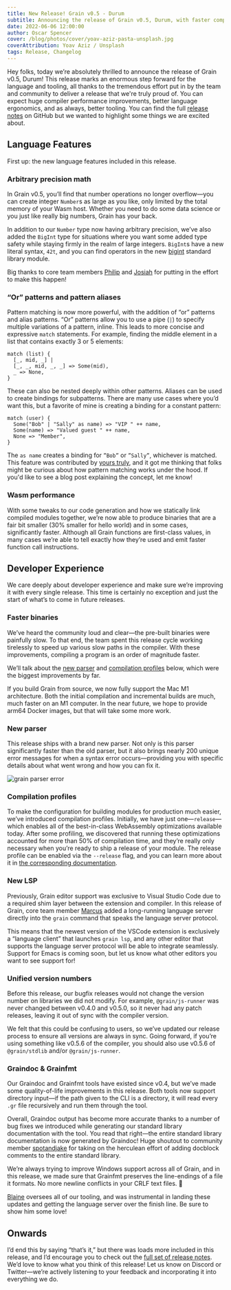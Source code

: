 ```yaml
---
title: New Release! Grain v0.5 - Durum
subtitle: Announcing the release of Grain v0.5, Durum, with faster compile times, big numbers, and more.
date: 2022-06-06 12:00:00
author: Oscar Spencer
cover: /blog/photos/cover/yoav-aziz-pasta-unsplash.jpg
coverAttribution: Yoav Aziz / Unsplash
tags: Release, Changelog
---
```


Hey folks, today we’re absolutely thrilled to announce the release of Grain v0.5, Durum! This release marks an enormous step forward for the language and tooling, all thanks to the tremendous effort put in by the team and community to deliver a release that we're truly proud of. You can expect huge compiler performance improvements, better language ergonomics, and as always, better tooling. You can find the full [release notes](https://github.com/grain-lang/grain/releases/tag/grain-v0.5.0) on GitHub but we wanted to highlight some things we are excited about.

## Language Features

First up: the new language features included in this release.

### Arbitrary precision math

In Grain v0.5, you’ll find that number operations no longer overflow—you can create integer `Number`s as large as you like, only limited by the total memory of your Wasm host. Whether you need to do some data science or you just like really big numbers, Grain has your back.

In addition to our `Number` type now having arbitrary precision, we’ve also added the `BigInt` type for situations where you want some added type safety while staying firmly in the realm of large integers. `BigInt`s have a new literal syntax, `42t`, and you can find operators in the new [bigint](https://grain-lang.org/docs/stdlib/bigint) standard library module.

Big thanks to core team members [Philip](https://twitter.com/Philip_E_Blair) and [Josiah](https://twitter.com/jozanza) for putting in the effort to make this happen!

### “Or” patterns and pattern aliases

Pattern matching is now more powerful, with the addition of “or” patterns and alias patterns. “Or” patterns allow you to use a pipe (`|`) to specify multiple variations of a pattern, inline. This leads to more concise and expressive `match` statements. For example, finding the middle element in a list that contains exactly 3 or 5 elements:

```grain
match (list) {
  [_, mid, _] |
  [_, _, mid, _, _] => Some(mid),
  _ => None,
}
```

These can also be nested deeply within other patterns. Aliases can be used to create bindings for subpatterns. There are many use cases where you’d want this, but a favorite of mine is creating a binding for a constant pattern:

```grain
match (user) {
  Some("Bob" | "Sally" as name) => "VIP " ++ name,
  Some(name) => "Valued guest " ++ name,
  None => "Member",
}
```

The `as name` creates a binding for `”Bob”` or `”Sally”`, whichever is matched. This feature was contributed by [yours truly](https://twitter.com/oscar_spen), and it got me thinking that folks might be curious about how pattern matching works under the hood. If you'd like to see a blog post explaining the concept, let me know!

### Wasm performance

With some tweaks to our code generation and how we statically link compiled modules together, we’re now able to produce binaries that are a fair bit smaller (30% smaller for hello world) and in some cases, significantly faster. Although all Grain functions are first-class values, in many cases we’re able to tell exactly how they’re used and emit faster function call instructions.

## Developer Experience

We care deeply about developer experience and make sure we’re improving it with every single release. This time is certainly no exception and just the start of what’s to come in future releases.

### Faster binaries

We’ve heard the community loud and clear—the pre-built binaries were painfully slow. To that end, the team spent this release cycle working tirelessly to speed up various slow paths in the compiler. With these improvements, compiling a program is an order of magnitude faster.

We’ll talk about the [new parser](#New-parser) and [compilation profiles](#Compilation-profiles) below, which were the biggest improvements by far.

If you build Grain from source, we now fully support the Mac M1 architecture. Both the initial compilation and incremental builds are much, much faster on an M1 computer. In the near future, we hope to provide arm64 Docker images, but that will take some more work.

### New parser

This release ships with a brand new parser. Not only is this parser significantly faster than the old parser, but it also brings nearly 200 unique error messages for when a syntax error occurs—providing you with specific details about what went wrong and how you can fix it.

![grain parser error](/blog/photos/misc/grain-parser-error.jpg)

### Compilation profiles

To make the configuration for building modules for production much easier, we’ve introduced compilation profiles. Initially, we have just one—`release`—which enables all of the best-in-class WebAssembly optimizations available today. After some profiling, we discovered that running these optimizations accounted for more than 50% of compilation time, and they’re really only necessary when you’re ready to ship a release of your module. The release profile can be enabled via the `--release` flag, and you can learn more about it in [the corresponding documentation](https://grain-lang.org/docs/tooling/building_for_production).

### New LSP

Previously, Grain editor support was exclusive to Visual Studio Code due to a required shim layer between the extension and compiler. In this release of Grain, core team member [Marcus](https://twitter.com/marcusr) added a long-running language server directly into the `grain` command that speaks the language server protocol.

This means that the newest version of the VSCode extension is exclusively a “language client” that launches `grain lsp`, and any other editor that supports the language server protocol will be able to integrate seamlessly. Support for Emacs is coming soon, but let us know what other editors you want to see support for!

### Unified version numbers

Before this release, our bugfix releases would not change the version number on libraries we did not modify. For example, `@grain/js-runner` was never changed between v0.4.0 and v0.5.0, so it never had any patch releases, leaving it out of sync with the compiler version.

We felt that this could be confusing to users, so we’ve updated our release process to ensure all versions are always in sync. Going forward, if you’re using something like v0.5.6 of the compiler, you should also use v0.5.6 of `@grain/stdlib` and/or `@grain/js-runner`.

### Graindoc & Grainfmt

Our Graindoc and Grainfmt tools have existed since v0.4, but we’ve made some quality-of-life improvements in this release. Both tools now support directory input—if the path given to the CLI is a directory, it will read every `.gr` file recursively and run them through the tool.

Overall, Graindoc output has become more accurate thanks to a number of bug fixes we introduced while generating our standard library documentation with the tool. You read that right—the entire standard library documentation is now generated by Graindoc! Huge shoutout to community member [spotandjake](https://twitter.com/spotandjake) for taking on the herculean effort of adding docblock comments to the entire standard library.

We’re always trying to improve Windows support across all of Grain, and in this release, we made sure that Grainfmt preserves the line-endings of a file it formats. No more newline conflicts in your CRLF text files. 🎊

[Blaine](https://twitter.com/BlaineBublitz) oversees all of our tooling, and was instrumental in landing these updates and getting the language server over the finish line. Be sure to show him some love!

## Onwards

I’d end this by saying “that’s it,” but there was loads more included in this release, and I’d encourage you to check out the [full set of release notes](https://github.com/grain-lang/grain/blob/main/CHANGELOG.md#050-2022-06-05). We’d love to know what you think of this release! Let us know on Discord or Twitter—we’re actively listening to your feedback and incorporating it into everything we do.
